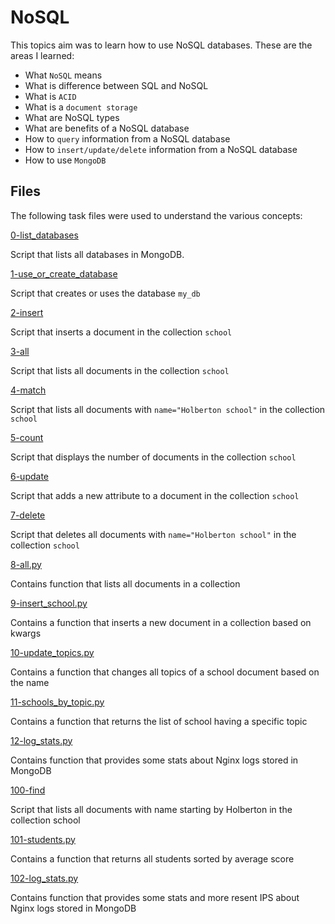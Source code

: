 # NoSQL

This topics aim was to learn how to use NoSQL databases.
These are the areas I learned:

* What `NoSQL` means 
* What is difference between SQL and NoSQL 
* What is `ACID`
* What is a `document storage `
* What are NoSQL types 
* What are benefits of a NoSQL database 
* How to `query` information from a NoSQL database 
* How to `insert/update/delete` information from a NoSQL database 
* How to use `MongoDB`

## Files

The following task files were used to understand the various concepts:

[0-list_databases](./0-list_databases)

Script that lists all databases in MongoDB.

[1-use_or_create_database](./1-use_or_create_database)

Script that creates or uses the database `my_db`

[2-insert](./2-insert)

Script that inserts a document in the collection `school`

[3-all](./3-all)

Script that lists all documents in the collection `school`

[4-match](./4-match)

Script that lists all documents with `name="Holberton school"` in the collection `school`

[5-count](./5-count)

Script that displays the number of documents in the collection `school`

[6-update](./6-update)

Script that adds a new attribute to a document in the collection `school`

[7-delete](./7-delete)

Script that deletes all documents with `name="Holberton school"` in the collection `school`

[8-all.py](./8-all.py)

Contains function that lists all documents in a collection

[9-insert_school.py](./9-insert_school.py)

Contains a function that inserts a new document in a collection based on kwargs

[10-update_topics.py](./10-update_topics.py)

Contains a function that changes all topics of a school document based on the name

[11-schools_by_topic.py](./11-schools_by_topic.py)

Contains a function that returns the list of school
having a specific topic

[12-log_stats.py](./12-log_stats.py)

Contains function that provides some stats about
Nginx logs stored in MongoDB

[100-find](./100-find)

Script that lists all documents with name starting by Holberton in the collection school

[101-students.py](./101-students.py)

Contains a function that returns all students sorted
by average score

[102-log_stats.py](./102-log_stats.py)

Contains function that provides some stats and more
resent IPS about Nginx logs stored in MongoDB